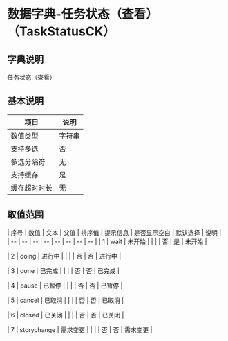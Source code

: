 # 数据字典-任务状态（查看）（TaskStatusCK）
## 字典说明
任务状态（查看）

## 基本说明
| 项目 | 说明 |
| -- | -- |
| 数值类型 | 字符串 |
| 支持多选 | 否 |
| 多选分隔符 | 无 |
| 支持缓存 | 是 |
| 缓存超时时长 | 无 |

## 取值范围
| 序号 | 数值 | 文本 | 父值 | 排序值 | 提示信息 | 是否显示空白 | 默认选择 | 说明 |
| -- | -- | -- | -- | -- | -- | -- | -- |
| 1 | wait | 未开始 |  |  |  | 否 | 是 | 未开始 |

| 2 | doing | 进行中 |  |  |  | 否 | 否 | 进行中 |

| 3 | done | 已完成 |  |  |  | 否 | 否 | 已完成 |

| 4 | pause | 已暂停 |  |  |  | 否 | 否 | 已暂停 |

| 5 | cancel | 已取消 |  |  |  | 否 | 否 | 已取消 |

| 6 | closed | 已关闭 |  |  |  | 否 | 否 | 已关闭 |

| 7 | storychange | 需求变更 |  |  |  | 否 | 否 | 需求变更 |


